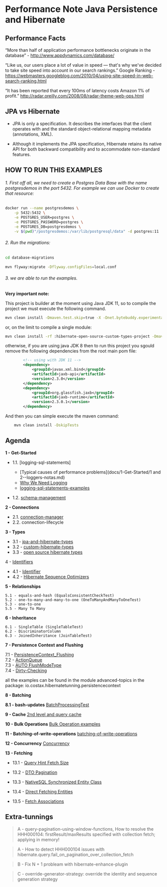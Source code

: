 # Performance Note Java Persistence and Hibernate

## Performance Facts

“More than half of application performance bottlenecks originate in the database” - http://www.appdynamics.com/database/


“Like us, our users place a lot of value in speed — that's why we've decided to take site speed into account in our search rankings.”
Google Ranking - https://webmasters.googleblog.com/2010/04/using-site-speed-in-web-search-ranking.html


“It has been reported that every 100ms of latency costs Amazon 1% of profit.”
http://radar.oreilly.com/2008/08/radar-theme-web-ops.html

## JPA vs Hibernate

* JPA is only a specification. It describes the interfaces that the client operates with and the standard object-relational mapping metadata (annotations, XML).

* Although it implements the JPA specification, Hibernate retains its native API for both backward compatibility and to accommodate non-standard features.




## HOW TO RUN THIS EXAMPLES


###### 1. First off all, we need to create a Postgres Data Base with the name postgresdemos in the port 5432. For example we can use Docker to create that resource:

```bash
docker run --name postgresdemos \
    -p 5432:5432 \
    -e POSTGRES_USER=postgres \
    -e POSTGRES_PASSWORD=postgres \
    -e POSTGRES_DB=postgresdemos \
    -v $(pwd)"/postgresdemos:/var/lib/postgresql/data" -d postgres:11
```

###### 2. Run the migrations:

```bash
cd database-migrations
    
mvn flyway:migrate -Dflyway.configFiles=local.conf
```

###### 3. we are able to run the examples.

**Very important note:**

This project is builder at the moment using Java JDK  11, so to compile the project we must execute the following command.

```bash
mvn clean install -Dmaven.test.skip=true -X -Dnet.bytebuddy.experimental=true
```

or, on the limit to compile a single module: 

```bash
mvn clean install -rf :hibernate-open-source-custom-types-project -Dmaven.test.skip=true -X -Dnet.bytebuddy.experimental=true
```

otherwise, if you are using java JDK 8 then to run this project you sgould remove the following dependencies from the root main pom file:

```xml
        <!-- using with JDK 11 -->
        <dependency>
            <groupId>javax.xml.bind</groupId>
            <artifactId>jaxb-api</artifactId>
            <version>2.3.0</version>
        </dependency>
        <dependency>
            <groupId>org.glassfish.jaxb</groupId>
            <artifactId>jaxb-runtime</artifactId>
            <version>2.3.0.1</version>
        </dependency>
``` 

And then you can simple execute the maven command:

```bash
    mvn clean install -DskipTests
```


## Agenda

**1 - Get-Started**

 - 1.1. [logging-sql-statements]
   - [Typical causes of performance problems](docs/1-Get-Started/1 and 2--loggers-notas.md)
   - [Why We Need Logging](docs/1-Get-Started/README.md)
   - [logging-sql-statements-examples](logging-sql-statements/README.md)
    
 - 1.2. [schema-management](docs/1-Get-Started/1.4-schema-manager.md)

**2 - Connections**    

 - 2.1. [connection-manager](docs/2-Connections/Readme.md)
 - 2.2. connection-lifecycle
    
**3 - Types**
    
 - 3.1 - [jpa-and-hibernate-types](types/jpa-and-hibernate-types.md)
 - 3.2 - [custom-hibernate-types](types/custom-hibernate-types/custom-hibernate-type.md)
 - 3.3 - [open source hibernate types](types/hibernate-open-source-custom-types-project/README.md)


4 - [Identifiers](docs/4-Identifiers/GeneratingPrimaryKeys.md)

 - 4.1 - [Identifier](docs/4-Identifiers/4.1%20-%20Identifier.md)
 - 4.2 - [Hibernate Sequence Optimizers](docs/4-Identifiers/4.2%20-%20hibernate-sequence-optimizers.md)


**5 - Relationships**    
    
    5.1 - equals-and-hash (EqualsConsistentCheckTest)
    5.2 - one-to-many-and-many-to-one (OneToManyAndManyToOneTest)
    5.3 - one-to-one
    5.5 - Many To Many
    
**6 - Inheritance**     
    
    6.1 - SingleTable (SingleTableTest)
    6.2 - DiscriminatorColumn
    6.3 - JoinedInheritance (JoinTableTest)
    
       
**7 - Persistence Context and Flushing** 

7.1 - [PersistenceContext_Flushing](docs/7-Persistence-Context/7.0-PersistenceContext.md)  
7.2 - [ActionQueue](docs/7-Persistence-Context/7.1-ActionQueue.md)  
7.3 - [AUTO FlushModeType](docs/7-Persistence-Context/7.2-AUTO-FlushModeType.md)  
7.4 - [Dirty-Checking](docs/7-Persistence-Context/7.3-Persistence-context-dirty-check.md)  
    
all the examples can be found in the module advanced-topics in the package: io.costax.hibernatetunning.persistencecontext


**8 - Batching**

**8.1 - bash-updates** [BatchProcessingTest](advanced-topics/src/test/java/io/costax/hibernatetunning/persistencecontext/BatchProcessingTest.java)

**9 - Cache** [2nd level and query cache](caches/Readme.md) 

**10 - Bulk Operations** [Bulk Operation examples](bulk-operations/Readme.md)

**11 - Batching-of-write-operations** [batching-of-write-operations](batching-of-write-operations/Readme.md)

**12 - Concurrency** [Concurrency](concurrency/Readme.md)


**13 - Fetching**

 - 13.1 - [Query Hint Fetch Size](fetching/src/test/java/io/costax/queryhintfetchsize/QueryHintFetchSizeTest.java)
 - 13.2 - [DTO Pagination](fetching/src/test/java/io/costax/queryhintfetchsize/DTOProjectionPaginationTest.java)
 - 13.3 - [NativeSQL Synchronized Entity Class](fetching/src/test/java/io/costax/queryhintfetchsize/NativeSQLSynchronizedEntityClassTest.java)
 
 - 13.4 - [Direct Fetching Entities](fetching/src/test/java/io/costax/fetchingentities/DirectFetchingTest.java)
 - 13.5 - [Fetch Associations](fetching/src/test/java/io/costax/fetchingassociations/FetchAssociationsTest.java)
 



## Extra-tunnings
    
> A - query-pagination-using-window-functions, How to resolve the HHH000104: firstResult/maxResults specified with collection fetch; applying in memory!     

> A - How to detect HHH000104 issues with hibernate.query.fail_on_pagination_over_collection_fetch

> B - Fix N + 1 probleam with  hibernate-enhance-plugin  

> C - override-generator-strategy: override the identity and sequence generation strategy
